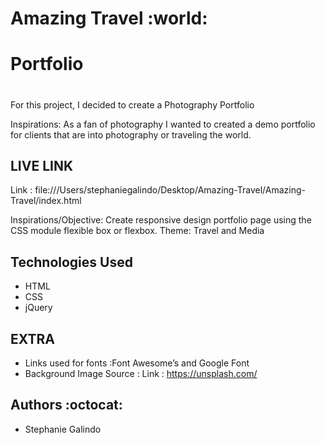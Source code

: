  # Amazing Travel  :world:
# Portfolio<h1> 
For this project, I decided to create a Photography Portfolio  

Inspirations: As a fan of photography I wanted to created a demo portfolio for clients that are into photography or traveling the world.

## LIVE LINK 
Link :  file:///Users/stephaniegalindo/Desktop/Amazing-Travel/Amazing-Travel/index.html



Inspirations/Objective: Create responsive design portfolio page using the CSS module flexible box or flexbox. Theme: Travel and Media

## Technologies Used 
* HTML
* CSS 
* jQuery

## EXTRA
* Links used  for fonts :Font Awesome’s and Google Font
* Background Image Source : Link : https://unsplash.com/



## Authors :octocat:
* Stephanie Galindo 
 
 
 
 
 
 
